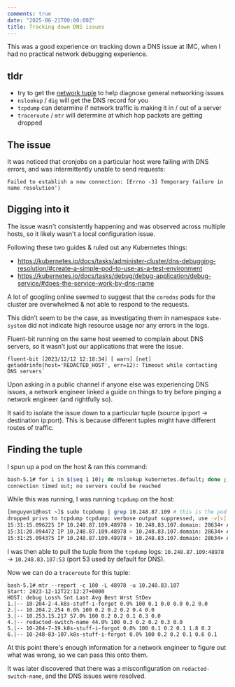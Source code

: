 ```yaml
---
comments: true
date: "2025-06-21T00:00:00Z"
title: Tracking down DNS issues
--- 
```


This was a good experience on tracking down a DNS issue at IMC, when I had no practical network debugging experience.


## tldr
- try to get the [network tuple](https://stackoverflow.com/questions/15761436/how-many-tuples-are-there-in-a-connection) to help diagnose general networking issues
- `nslookup` / `dig` will get the DNS record for you
- `tcpdump` can determine if network traffic is making it in / out of a server
- `traceroute` / `mtr` will determine at which hop packets are getting dropped

## The issue

It was noticed that cronjobs on a particular host were failing with DNS errors, and was intermittently unable to send requests:

```
Failed to establish a new connection: [Errno -3] Temporary failure in name resolution')
```

## Digging into it

The issue wasn't consistently happening and was observed across multiple hosts, so it likely wasn't a local configuration issue.

Following these two guides & ruled out any Kubernetes things:
- https://kubernetes.io/docs/tasks/administer-cluster/dns-debugging-resolution/#create-a-simple-pod-to-use-as-a-test-environment
- https://kubernetes.io/docs/tasks/debug/debug-application/debug-service/#does-the-service-work-by-dns-name

A lot of googling online seemed to suggest that the `coredns` pods for the cluster are overwhelmed & not able to respond to the requests.

This didn’t seem to be the case, as investigating them in namespace `kube-system` did not indicate high resource usage nor any errors in the logs.

Fluent-bit running on the same host seemed to complain about DNS servers, so it wasn’t just our applications that were the issue.

```
fluent-bit [2023/12/12 12:18:34] [ warn] [net] getaddrinfo(host='REDACTED_HOST', err=12): Timeout while contacting DNS servers`
```

Upon asking in a public channel if anyone else was experiencing DNS issues, a network engineer linked a guide on things to try before pinging a network engineer (and rightfully so).

It said to isolate the issue down to a particular tuple (source ip:port → destination ip:port). This is because different tuples might have different routes of traffic.

## Finding the tuple

I spun up a pod on the host & ran this command:
```bash
bash-5.1# for i in $(seq 1 10); do nslookup kubernetes.default; done ;; 
connection timed out; no servers could be reached
```

While this was running, I was running `tcpdump` on the host:
```bash
[mnguyen1@host ~]$ sudo tcpdump | grep 10.248.87.109 # this is the pod ip
dropped privs to tcpdump tcpdump: verbose output suppressed, use -v[v]... for full protocol decode listening on eth0, link-type EN10MB (Ethernet), snapshot length 262144 bytes 
15:31:15.096225 IP 10.248.87.109.48978 > 10.248.83.107.domain: 28634+ A? kubernetes.local.redacted-kubernetes-service.svc.redacted-cluster.ks. (78) 
15:31:20.094472 IP 10.248.87.109.48978 > 10.248.83.107.domain: 28634+ A? kubernetes.local.redacted-kubernetes-service.svc.redacted-cluster.ks. (78) 
15:31:25.094375 IP 10.248.87.109.48978 > 10.248.83.107.domain: 28634+ A? kubernetes.local.redacted-kubernetes-service.svc.redacted-cluster.ks (78)
```

I was then able to pull the tuple from the `tcpdump` logs: `10.248.87.109:48978` → `10.248.83.107:53` (port 53 used by default for DNS).

Now we can do a `traceroute` for this tuple:

```shell
bash-5.1# mtr --report -c 100 -L 48978 -u 10.248.83.107 
Start: 2023-12-12T22:12:27+0000 
HOST: debug Loss% Snt Last Avg Best Wrst StDev 
1.|-- 10-204-2-4.k8s-stuff-i-forgot 0.0% 100 0.1 0.0 0.0 0.2 0.0 
2.|-- 10.204.2.254 0.0% 100 0.2 0.2 0.2 0.4 0.0 
3.|-- 10.253.15.217 57.0% 100 0.2 0.2 0.1 0.3 0.0 
4.|-- redacted-switch-name 44.0% 100 0.3 0.2 0.2 0.3 0.0
5.|-- 10-204-7-19.k8s-stuff-i-forgot 0.0% 100 0.1 0.2 0.1 1.8 0.2 
6.|-- 10-248-83-107.k8s-stuff-i-forgot 0.0% 100 0.2 0.2 0.1 0.6 0.1
```

At this point there's enough information for a network engineer to figure out what was wrong, so we can pass this onto them.

It was later discovered that there was a misconfiguration on `redacted-switch-name`, and the DNS issues were resolved.